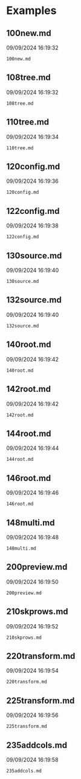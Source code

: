 # Examples

## 100new.md
09/09/2024 16:19:32

```{.include }
100new.md
```

## 108tree.md
09/09/2024 16:19:32

```{.include }
108tree.md
```

## 110tree.md
09/09/2024 16:19:34

```{.include }
110tree.md
```

## 120config.md
09/09/2024 16:19:36

```{.include }
120config.md
```

## 122config.md
09/09/2024 16:19:38

```{.include }
122config.md
```

## 130source.md
09/09/2024 16:19:40

```{.include }
130source.md
```

## 132source.md
09/09/2024 16:19:40

```{.include }
132source.md
```

## 140root.md
09/09/2024 16:19:42

```{.include }
140root.md
```

## 142root.md
09/09/2024 16:19:42

```{.include }
142root.md
```

## 144root.md
09/09/2024 16:19:44

```{.include }
144root.md
```

## 146root.md
09/09/2024 16:19:46

```{.include }
146root.md
```

## 148multi.md
09/09/2024 16:19:48

```{.include }
148multi.md
```

## 200preview.md
09/09/2024 16:19:50

```{.include }
200preview.md
```

## 210skprows.md
09/09/2024 16:19:52

```{.include }
210skprows.md
```

## 220transform.md
09/09/2024 16:19:54

```{.include }
220transform.md
```

## 225transform.md
09/09/2024 16:19:56

```{.include }
225transform.md
```

## 235addcols.md
09/09/2024 16:19:58

```{.include }
235addcols.md
```

